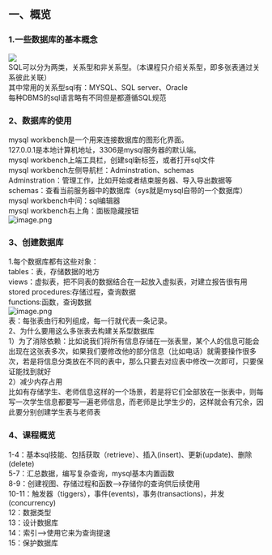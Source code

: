 <a name="EkcFD"></a>
## 一、概览
<a name="xaq6z"></a>
### 1.一些数据库的基本概念
![](https://cdn.nlark.com/yuque/0/2023/jpeg/33626411/1685256043335-7f7f3ded-a8e0-4b2d-a887-f0eddd960914.jpeg)<br />SQL可以分为两类，关系型和非关系型。（本课程只介绍关系型，即多张表通过关系彼此关联）<br />其中常用的关系型sql有：MYSQL、SQL server、Oracle<br />每种DBMS的sql语言略有不同但是都遵循SQL规范

<a name="VfHpx"></a>
### 2、数据库的使用
mysql workbench是一个用来连接数据库的图形化界面。<br />127.0.0.1是本地计算机地址，3306是mysql服务器的默认端。<br />mysql workbench上端工具栏，创建sql新标签，或者打开sql文件<br />mysql workbench左侧导航栏：Adminstration、schemas<br />Adminstration：管理工作，比如开始或者结束服务器、导入导出数据等<br />schemas：查看当前服务器中的数据库（sys就是mysql自带的一个数据库）<br />mysql workbench中间：sql编辑器<br />mysql workbench右上角：面板隐藏按钮<br />![image.png](https://cdn.nlark.com/yuque/0/2023/png/33626411/1685257848549-87d92c5e-c172-426d-abd7-054727a4866c.png#averageHue=%23abd6c0&clientId=ue4877571-aa75-4&from=paste&height=699&id=u69e16a3b&originHeight=1049&originWidth=1917&originalType=binary&ratio=1.5&rotation=0&showTitle=false&size=252838&status=done&style=none&taskId=uede31299-9075-4ebd-ab85-1f6e742ba82&title=&width=1278)
<a name="WbXIx"></a>
### 3、创建数据库
1.每个数据库都有这些对象：<br />tables：表，存储数据的地方<br />views：虚拟表，把不同表的数据结合在一起放入虚拟表，对建立报告很有用<br />stored procedures:存储过程，查询数据<br />functions:函数，查询数据<br />![image.png](https://cdn.nlark.com/yuque/0/2023/png/33626411/1685265170720-78f74035-92f4-4e7c-9cd8-70c938e457e8.png#averageHue=%23d7c6aa&clientId=u0cfc6bdc-e2cd-4&from=paste&height=303&id=ua132e56d&originHeight=454&originWidth=415&originalType=binary&ratio=1.5&rotation=0&showTitle=false&size=58523&status=done&style=none&taskId=u0bb8c443-c3d6-4a70-8813-f0dc977923e&title=&width=276.6666666666667)<br />表：每张表由行和列组成，每一行就代表一条记录。<br />2、为什么要用这么多张表去构建关系型数据库<br />1）为了消除依赖：比如说我们将所有信息存储在一张表里，某个人的信息可能会出现在这张表多次，如果我们要修改他的部分信息（比如电话）就需要操作很多次，若是将信息分类放在不同的表中，那么只要去对应表中修改一次即可，只要保证能找到就好<br />2）减少内存占用<br />比如有存储学生、老师信息这样的一个场景，若是将它们全部放在一张表中，则每写一次学生信息都要写一遍老师信息，而老师是比学生少的，这样就会有冗余，因此要分别创建学生表与老师表
<a name="Fnu1v"></a>
### 4、课程概览
1-4：基本sql技能、包括获取（retrieve）、插入(insert)、更新(update)、删除(delete)<br />5-7：汇总数据，编写复杂查询，mysql基本内置函数<br />8-9：创建视图、存储过程和函数-->存储你的查询供后续使用<br />10-11：触发器（tiggers），事件(events)，事务(transactions)，并发(concurrency)<br />12：数据类型<br />13：设计数据库<br />14：索引-->使用它来为查询提速<br />15：保护数据库

